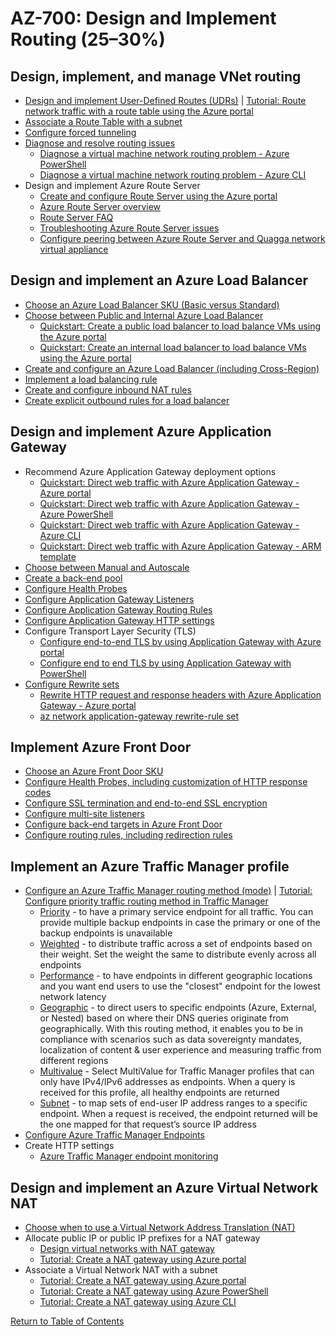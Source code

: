 # AZ-700: Design and Implement Routing (25–30%)

## Design, implement, and manage VNet routing
- [Design and implement User-Defined Routes (UDRs)](https://docs.microsoft.com/en-us/azure/virtual-network/virtual-networks-udr-overview#user-defined) | [Tutorial: Route network traffic with a route table using the Azure portal](https://docs.microsoft.com/en-us/azure/virtual-network/tutorial-create-route-table-portal)
- [Associate a Route Table with a subnet](https://docs.microsoft.com/en-us/azure/virtual-network/manage-route-table#associate-a-route-table-to-a-subnet)
- [Configure forced tunneling](https://docs.microsoft.com/en-us/azure/vpn-gateway/vpn-gateway-forced-tunneling-rm)
- [Diagnose and resolve routing issues](https://docs.microsoft.com/en-us/azure/virtual-network/diagnose-network-routing-problem)
    - [Diagnose a virtual machine network routing problem - Azure PowerShell](https://docs.microsoft.com/en-us/azure/network-watcher/diagnose-vm-network-routing-problem-powershell)
    - [Diagnose a virtual machine network routing problem - Azure CLI](https://docs.microsoft.com/en-us/azure/network-watcher/diagnose-vm-network-routing-problem-cli)
- Design and implement Azure Route Server
    - [Create and configure Route Server using the Azure portal](https://docs.microsoft.com/en-us/azure/route-server/quickstart-configure-route-server-portal)
    - [Azure Route Server overview](https://docs.microsoft.com/en-us/azure/route-server/overview)
    - [Route Server FAQ](https://docs.microsoft.com/en-us/azure/route-server/route-server-faq)
    - [Troubleshooting Azure Route Server issues](https://docs.microsoft.com/en-us/azure/route-server/troubleshoot-route-server)
    - [Configure peering between Azure Route Server and Quagga network virtual appliance](https://docs.microsoft.com/en-us/azure/route-server/tutorial-configure-route-server-with-quagga)

## Design and implement an Azure Load Balancer
- [Choose an Azure Load Balancer SKU (Basic versus Standard)](https://docs.microsoft.com/en-us/azure/load-balancer/skus)
- [Choose between Public and Internal Azure Load Balancer](https://docs.microsoft.com/en-us/azure/load-balancer/load-balancer-overview)
    - [Quickstart: Create a public load balancer to load balance VMs using the Azure portal](https://docs.microsoft.com/en-us/azure/load-balancer/quickstart-load-balancer-standard-public-portal)
    - [Quickstart: Create an internal load balancer to load balance VMs using the Azure portal](https://docs.microsoft.com/en-us/azure/load-balancer/quickstart-load-balancer-standard-internal-portal)
- [Create and configure an Azure Load Balancer (including Cross-Region)](https://docs.microsoft.com/en-us/azure/load-balancer/tutorial-cross-region-portal)
- [Implement a load balancing rule](https://docs.microsoft.com/en-us/azure/virtual-machines/windows/tutorial-load-balancer#create-a-load-balancer-rule)
- [Create and configure inbound NAT rules](https://docs.microsoft.com/en-us/azure/load-balancer/tutorial-load-balancer-port-forwarding-portal#create-an-inbound-nat-port-forwarding-rule)
- [Create explicit outbound rules for a load balancer](https://docs.microsoft.com/en-us/azure/load-balancer/outbound-rules)

## Design and implement Azure Application Gateway
- Recommend Azure Application Gateway deployment options
    - [Quickstart: Direct web traffic with Azure Application Gateway - Azure portal](https://docs.microsoft.com/en-us/azure/application-gateway/quick-create-portal)
    - [Quickstart: Direct web traffic with Azure Application Gateway - Azure PowerShell](https://docs.microsoft.com/en-us/azure/application-gateway/quick-create-powershell)
    - [Quickstart: Direct web traffic with Azure Application Gateway - Azure CLI](https://docs.microsoft.com/en-us/azure/application-gateway/quick-create-cli)
    - [Quickstart: Direct web traffic with Azure Application Gateway - ARM template](https://docs.microsoft.com/en-us/azure/application-gateway/quick-create-template)
- [Choose between Manual and Autoscale](https://docs.microsoft.com/en-us/azure/application-gateway/application-gateway-autoscaling-zone-redundant#scaling-application-gateway-and-waf-v2)
- [Create a back-end pool](https://docs.microsoft.com/en-us/azure/application-gateway/quick-create-portal#backends-tab)
- [Configure Health Probes](https://docs.microsoft.com/en-us/azure/application-gateway/application-gateway-create-probe-portal#create-probe-for-application-gateway-v2-sku)
- [Configure Application Gateway Listeners](https://docs.microsoft.com/en-us/azure/application-gateway/configuration-listeners)
- [Configure Application Gateway Routing Rules](https://docs.microsoft.com/en-us/azure/application-gateway/configuration-request-routing-rules)
- [Configure Application Gateway HTTP settings](https://docs.microsoft.com/en-us/azure/application-gateway/configuration-http-settings)
- Configure Transport Layer Security (TLS)
    - [Configure end-to-end TLS by using Application Gateway with Azure portal](https://docs.microsoft.com/en-us/azure/application-gateway/end-to-end-ssl-portal)
    - [Configure end to end TLS by using Application Gateway with PowerShell](https://docs.microsoft.com/en-us/azure/application-gateway/application-gateway-end-to-end-ssl-powershell)
- [Configure Rewrite sets](https://docs.microsoft.com/en-us/azure/application-gateway/rewrite-url-portal)
    - [Rewrite HTTP request and response headers with Azure Application Gateway - Azure portal](https://docs.microsoft.com/en-us/azure/application-gateway/rewrite-http-headers-portal)
    - [az network application-gateway rewrite-rule set](https://docs.microsoft.com/en-us/cli/azure/network/application-gateway/rewrite-rule/set)

## Implement Azure Front Door
- [Choose an Azure Front Door SKU](https://docs.microsoft.com/en-us/azure/frontdoor/standard-premium/tier-comparison)
- [Configure Health Probes, including customization of HTTP response codes](https://docs.microsoft.com/en-us/azure/////frontdoor/front-door-health-probes)
- [Configure SSL termination and end-to-end SSL encryption](https://docs.microsoft.com/en-us/azure/frontdoor/standard-premium/how-to-configure-https-custom-domain)
- [Configure multi-site listeners](https://docs.microsoft.com/en-us/azure/application-gateway/multiple-site-overview#wildcard-host-names-in-listener)
- [Configure back-end targets in Azure Front Door](https://docs.microsoft.com/en-us/azure/frontdoor/front-door-backend-pool)
- [Configure routing rules, including redirection rules](https://docs.microsoft.com/en-us/azure/frontdoor/front-door-how-to-redirect-https)

## Implement an Azure Traffic Manager profile
- [Configure an Azure Traffic Manager routing method (mode)](https://docs.microsoft.com/en-us/azure/traffic-manager/traffic-manager-routing-methods) | [Tutorial: Configure priority traffic routing method in Traffic Manager](https://docs.microsoft.com/en-us/azure/traffic-manager/traffic-manager-configure-priority-routing-method)
    - [Priority](https://docs.microsoft.com/en-us/azure/traffic-manager/traffic-manager-routing-methods#priority-traffic-routing-method) - to have a primary service endpoint for all traffic. You can provide multiple backup endpoints in case the primary or one of the backup endpoints is unavailable
    - [Weighted](https://docs.microsoft.com/en-us/azure/traffic-manager/traffic-manager-routing-methods#weighted) - to distribute traffic across a set of endpoints based on their weight. Set the weight the same to distribute evenly across all endpoints
    - [Performance](https://docs.microsoft.com/en-us/azure/traffic-manager/traffic-manager-routing-methods#performance) - to have endpoints in different geographic locations and you want end users to use the "closest" endpoint for the lowest network latency
    - [Geographic](https://docs.microsoft.com/en-us/azure/traffic-manager/traffic-manager-routing-methods#geographic) - to direct users to specific endpoints (Azure, External, or Nested) based on where their DNS queries originate from geographically. With this routing method, it enables you to be in compliance with scenarios such as data sovereignty mandates, localization of content & user experience and measuring traffic from different regions
    - [Multivalue](https://docs.microsoft.com/en-us/azure/traffic-manager/traffic-manager-routing-methods#multivalue) - Select MultiValue for Traffic Manager profiles that can only have IPv4/IPv6 addresses as endpoints. When a query is received for this profile, all healthy endpoints are returned
    - [Subnet](https://docs.microsoft.com/en-us/azure/traffic-manager/traffic-manager-routing-methods#subnet) - to map sets of end-user IP address ranges to a specific endpoint. When a request is received, the endpoint returned will be the one mapped for that request’s source IP address
- [Configure Azure Traffic Manager Endpoints](https://docs.microsoft.com/en-us/azure/traffic-manager/quickstart-create-traffic-manager-profile#add-traffic-manager-endpoints)
- Create HTTP settings
    - [Azure Traffic Manager endpoint monitoring](https://docs.microsoft.com/en-us/azure/traffic-manager/traffic-manager-monitoring)

## Design and implement an Azure Virtual Network NAT
- [Choose when to use a Virtual Network Address Translation (NAT)](https://docs.microsoft.com/en-us/azure/virtual-network/nat-gateway/nat-overview)
- Allocate public IP or public IP prefixes for a NAT gateway
    - [Design virtual networks with NAT gateway](https://docs.microsoft.com/en-us/azure/virtual-network/nat-gateway/nat-gateway-resource)
    - [Tutorial: Create a NAT gateway using Azure portal](https://docs.microsoft.com/en-us/azure/virtual-network/nat-gateway/tutorial-create-nat-gateway-portal#nat-gateway)
- Associate a Virtual Network NAT with a subnet
    - [Tutorial: Create a NAT gateway using Azure portal](https://docs.microsoft.com/en-us/azure/virtual-network/nat-gateway/tutorial-create-nat-gateway-portal)
    - [Tutorial: Create a NAT gateway using Azure PowerShell](https://docs.microsoft.com/en-us/azure/virtual-network/nat-gateway/tutorial-create-nat-gateway-powershell)
    - [Tutorial: Create a NAT gateway using Azure CLI](https://docs.microsoft.com/en-us/azure/virtual-network/nat-gateway/tutorial-create-nat-gateway-cli)

[Return to Table of Contents](README.md)